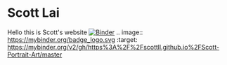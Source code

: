 # Scott Lai
Hello this is Scott's website
[![Binder](https://mybinder.org/badge_logo.svg)](https://mybinder.org/v2/gh/https%3A%2F%2Fscottll.github.io%2FScott-Portrait-Art/master)
.. image:: https://mybinder.org/badge_logo.svg
 :target: https://mybinder.org/v2/gh/https%3A%2F%2Fscottll.github.io%2FScott-Portrait-Art/master

